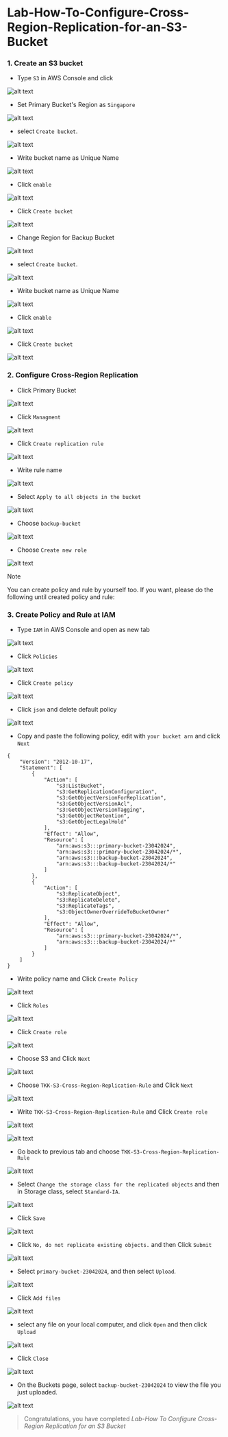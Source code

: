# Lab-How-To-Configure-Cross-Region-Replication-for-an-S3-Bucket

### 1. Create an S3 bucket ###

- Type `S3` in AWS Console and click

![alt text](image.png)

- Set Primary Bucket's Region as `Singapore`

![alt text](image-1.png)

- select `Create bucket`.

![alt text](image-3.png)

- Write bucket name as Unique Name

![alt text](image-2.png)

- Click `enable`

![alt text](image-4.png)

- Click `Create bucket`

![alt text](image-5.png)

- Change Region for Backup Bucket 

![alt text](image-6.png)

- select `Create bucket`.

![alt text](image-3.png)

- Write bucket name as Unique Name

![alt text](image-7.png)

- Click `enable`

![alt text](image-4.png)

- Click `Create bucket`

![alt text](image-5.png)

### 2. Configure Cross-Region Replication ###

- Click Primary Bucket

![alt text](image-8.png)

- Click `Managment`

![alt text](image-9.png)

- Click `Create replication rule`

![alt text](image-10.png)

- Write rule name 

![alt text](image-11.png)

- Select `Apply to all objects in the bucket`

![alt text](image-27.png)

- Choose `backup-bucket`

![alt text](image-12.png)

- Choose `Create new role`

![alt text](image-33.png)

> [!NOTE]
> You can create policy and rule by yourself too. If you want, please do the following until created policy and rule:

### 3. Create Policy and Rule at IAM ###

- Type `IAM` in AWS Console and open as new tab

![alt text](image-13.png)

- Click `Policies`

![alt text](image-15.png)

- Click `Create policy`

![alt text](image-16.png)

- Click `json` and delete default policy

![alt text](image-17.png)

- Copy and paste the following policy, edit with `your bucket arn` and click `Next`

```
{
    "Version": "2012-10-17",
    "Statement": [
        {
            "Action": [
                "s3:ListBucket",
                "s3:GetReplicationConfiguration",
                "s3:GetObjectVersionForReplication",
                "s3:GetObjectVersionAcl",
                "s3:GetObjectVersionTagging",
                "s3:GetObjectRetention",
                "s3:GetObjectLegalHold"
            ],
            "Effect": "Allow",
            "Resource": [
                "arn:aws:s3:::primary-bucket-23042024",
                "arn:aws:s3:::primary-bucket-23042024/*",
                "arn:aws:s3:::backup-bucket-23042024",
                "arn:aws:s3:::backup-bucket-23042024/*"
            ]
        },
        {
            "Action": [
                "s3:ReplicateObject",
                "s3:ReplicateDelete",
                "s3:ReplicateTags",
                "s3:ObjectOwnerOverrideToBucketOwner"
            ],
            "Effect": "Allow",
            "Resource": [
                "arn:aws:s3:::primary-bucket-23042024/*",
                "arn:aws:s3:::backup-bucket-23042024/*"
            ]
        }
    ]
}

```

- Write policy name and Click `Create Policy`

![alt text](image-18.png)

- Click `Roles`

![alt text](image-14.png)

- Click `Create role`

![alt text](image-19.png)

- Choose S3 and Click `Next`

![alt text](image-20.png)

- Choose `TKK-S3-Cross-Region-Replication-Rule` and Click `Next`

![alt text](image-21.png)

- Write `TKK-S3-Cross-Region-Replication-Rule` and Click `Create role`

![alt text](image-22.png)

![alt text](image-23.png)

- Go back to previous tab and choose `TKK-S3-Cross-Region-Replication-Rule`

![alt text](image-24.png)

- Select `Change the storage class for the replicated objects`  and then in Storage class, select `Standard-IA`.

![alt text](image-25.png)

- Click `Save`

![alt text](image-26.png)

- Click `No, do not replicate existing objects.` and then Click `Submit`

![alt text](image-28.png)

- Select `primary-bucket-23042024`, and then select `Upload`.

![alt text](image-29.png)

- Click `Add files`

![alt text](image-30.png)

- select any file on your local computer, and click `Open` and then click `Upload`

![alt text](image-31.png)

- Click `Close`

![alt text](image-32.png)

- On the Buckets page, select `backup-bucket-23042024` to view the file you just uploaded.

![alt text](image-34.png)


>  Congratulations, you have completed  *Lab-How To Configure Cross-Region Replication for an S3 Bucket* 